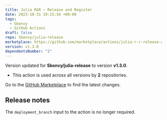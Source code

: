 ```yaml
---
title: Julia R&R ~ Release and Register
date: 2023-10-31 19:15:54 +00:00
tags:
  - Skenvy
  - GitHub Actions
draft: false
repo: Skenvy/julia-release
marketplace: https://github.com/marketplace/actions/julia-r-r-release-and-register
version: v1.3.0
dependentsNumber: "2"
---
```



Version updated for **Skenvy/julia-release** to version **v1.3.0**.
- This action is used across all versions by **2** repositories.

Go to the [GitHub Marketplace](https://github.com/marketplace/actions/julia-r-r-release-and-register) to find the latest changes.

## Release notes

The `deployment_branch` input to the action is no longer required.
